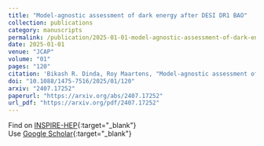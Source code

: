 ```yaml
---
title: "Model-agnostic assessment of dark energy after DESI DR1 BAO"
collection: publications
category: manuscripts
permalink: /publication/2025-01-01-model-agnostic-assessment-of-dark-energy-after-desi-dr1-bao
date: 2025-01-01
venue: "JCAP"
volume: "01"
pages: "120"
citation: 'Bikash R. Dinda, Roy Maartens, "Model-agnostic assessment of dark energy after DESI DR1 BAO." JCAP, 01, 120 (2025).'
doi: "10.1088/1475-7516/2025/01/120"
arxiv: "2407.17252"
paperurl: "https://arxiv.org/abs/2407.17252"
url_pdf: "https://arxiv.org/pdf/2407.17252"
---
```


Find on [INSPIRE-HEP](https://inspirehep.net/literature?q=arXiv%3A2407.17252){:target="_blank"}  
Use [Google Scholar](https://scholar.google.com/scholar?q=Model-agnostic+assessment+of+dark+energy+after+DESI+DR1+BAO){:target="_blank"}
